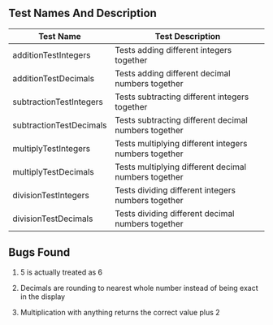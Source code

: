 ## Test Names And Description

|Test Name                      | Test Description                                                 |
|-------------------------------|------------------------------------------------------------------|
|additionTestIntegers | Tests adding different integers together |
|additionTestDecimals | Tests adding different decimal numbers together |
|subtractionTestIntegers | Tests subtracting different integers together |
|subtractionTestDecimals | Tests subtracting different decimal numbers together |
|multiplyTestIntegers | Tests multiplying different integers numbers together |
|multiplyTestDecimals | Tests multiplying different decimal numbers together |
|divisionTestIntegers | Tests dividing different integers numbers together |
|divisionTestDecimals | Tests dividing different decimal numbers together |

## Bugs Found

1. 5 is actually treated as 6

2. Decimals are rounding to nearest whole number instead of being exact in the display

3. Multiplication with anything returns the correct value plus 2
